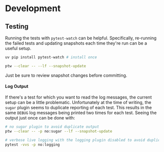 # Development

## Testing

Running the tests with `pytest-watch` can be helpful. Specifically, re-running the failed tests and updating snapshots each time they're run can be a useful setup.

```bash
uv pip install pytest-watch # install once

ptw --clear -- --lf --snapshot-update
```

Just be sure to review snapshot changes before committing.


#### Log Output

If there's a test for which you want to read the log messages, the current setup can be a little problematic. Unfortunately at the time of writing, the `sugar` plugin seems to duplicate reporting of each test. This results in the same `DEBUG` log messages being printed two times for each test. Seeing the output just once can be done with:

```bash
# no sugar plugin to avoid duplicate output
ptw --clear -- -p no:sugar --lf --snapshot-update

# verbose live logging with the logging plugin disabled to avoid duplication
pytest -vvs -p no:logging
```
